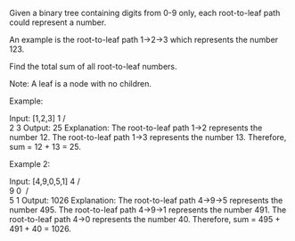 Given a binary tree containing digits from 0-9 only, each root-to-leaf path could represent a number.

An example is the root-to-leaf path 1-&gt;2-&gt;3 which represents the number 123.

Find the total sum of all root-to-leaf numbers.

Note:&nbsp;A leaf is a node with no children.

Example:


Input: [1,2,3]
    1
   / \
  2   3
Output: 25
Explanation:
The root-to-leaf path 1-&gt;2 represents the number 12.
The root-to-leaf path 1-&gt;3 represents the number 13.
Therefore, sum = 12 + 13 = 25.

Example 2:


Input: [4,9,0,5,1]
    4
   / \
  9   0
&nbsp;/ \
5   1
Output: 1026
Explanation:
The root-to-leaf path 4-&gt;9-&gt;5 represents the number 495.
The root-to-leaf path 4-&gt;9-&gt;1 represents the number 491.
The root-to-leaf path 4-&gt;0 represents the number 40.
Therefore, sum = 495 + 491 + 40 = 1026.
